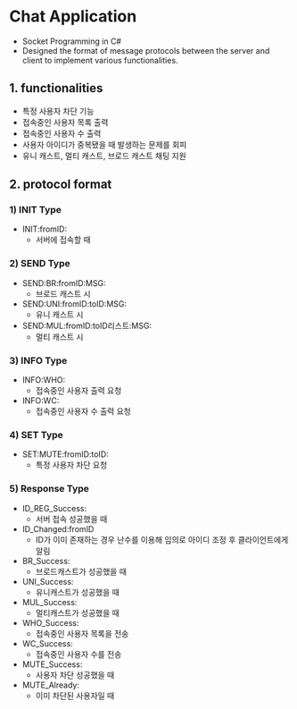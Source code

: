 # Chat Application
- Socket Programming in C#
- Designed the format of message protocols between the server and client to implement various functionalities.

## 1. functionalities
- 특정 사용자 차단 기능
- 접속중인 사용자 목록 출력
- 접속중인 사용자 수 출력
- 사용자 아이디가 중복됐을 때 발생하는 문제를 회피
- 유니 캐스트, 멀티 캐스트, 브로드 캐스트 채팅 지원

## 2. protocol format
### 1) INIT Type
- INIT:fromID:
  - 서버에 접속할 때

### 2) SEND Type
- SEND:BR:fromID:MSG:
  - 브로드 캐스트 시
- SEND:UNI:fromID:toID:MSG:
  - 유니 캐스트 시
- SEND:MUL:fromID:toID리스트:MSG:
  - 멀티 캐스트 시

### 3) INFO Type
- INFO:WHO:
  - 접속중인 사용자 출력 요청
- INFO:WC:
  - 접속중인 사용자 수 출력 요청

### 4) SET Type
- SET:MUTE:fromID:toID:
  - 특정 사용자 차단 요청

### 5) Response Type
- ID_REG_Success:
  - 서버 접속 성공했을 때
- ID_Changed:fromID
  - ID가 이미 존재하는 경우 난수를 이용해 임의로 아이디 조정 후 클라이언트에게 알림
- BR_Success:
  - 브로드캐스트가 성공했을 때 
- UNI_Success:
  - 유니캐스트가 성공했을 때
- MUL_Success:
  - 멀티캐스트가 성공했을 때
- WHO_Success:
  - 접속중인 사용자 목록을 전송
- WC_Success:
  - 접속중인 사용자 수를 전송
- MUTE_Success:
  - 사용자 차단 성공했을 때
- MUTE_Already:
  - 이미 차단된 사용자일 때
